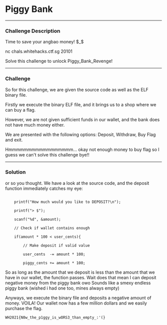 # Piggy Bank
---

### **Challenge Description**

Time to save your angbao money! $_$

nc chals.whitehacks.ctf.sg 20101

Solve this challenge to unlock Piggy_Bank_Revenge!

---

### Challenge

So for this challenge, we are given the source code as well as the ELF binary file.

Firstly we execute the binary ELF file, and it brings us to a shop where we can buy a flag. 

However, we are not given sufficient funds in our wallet, and the bank does not have much money either.

We are presented with the following options: Deposit, Withdraw, Buy Flag and exit.

Hmmmmmmmmmmmmmmmmm... okay not enough money to buy flag so I guess we can't solve this challenge bye!!

---

### Solution

or so you thought. We have a look at the source code, and the deposit function immediately catches my eye:

```

	printf("How much would you like to DEPOSIT?\n");

	printf("> $");

	scanf("%d", &amount);

	// Check if wallet contains enough

	if(amount * 100 < user_cents){

		// Make deposit if valid value

		user_cents  -= amount * 100;

		piggy_cents += amount * 100;

```

So as long as the amount that we deposit is less than the amount that we have in our wallet, the function passes. 
Wait does that mean I can deposit negative money from the piggy bank owo
Sounds like a smexy endless piggy bank (wished i had one too, mines always empty)

Anyways, we execute the binary file and deposits a negative amount of money.
VOILA! Our wallet now has a few million dollars and we easily purchase the flag.

``WH2021{N0w_the_p1ggy_is_wORS3_than_empty_:'(}``
